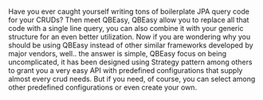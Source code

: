 Have you ever caught yourself writing tons of boilerplate JPA query code for your CRUDs? Then meet QBEasy, QBEasy allow you to replace all that code with a single line query, you can also combine it with your generic structure for an even better utilization.
Now if you are wondering why you should be using QBEasy instead of other similar frameworks developed by major vendors, well.. the answer is simple, QBEasy focus on being uncomplicated, it has been designed using Strategy pattern among others to grant you a very easy API with predefined configurations that supply almost every crud needs. But if you need, of course, you can select among other predefined configurations or even create your own.
